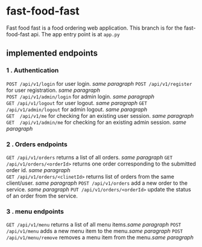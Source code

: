 # fast-food-fast

Fast food fast is a food ordering web application.
This branch is for the fast-food-fast api. The app entry point is at ` app.py `

## implemented endpoints

### 1 . Authentication

`POST /api/v1/login` for user login. *same paragraph*
`POST /api/v1/register` for user registration. *same paragraph*  
`POST /api/v1/admin/login` for admin login. *same paragraph*  
`GET /api/v1/logout` for user logout. *same paragraph*
`GET /api/v1/admin/logout` for admin logout. *same paragraph*  
`GET  /api/v1/me` for checking for an existing user session. *same paragraph*
`GET  /api/v1/admin/me` for checking for an existing admin session. *same paragraph*  


### 2 . Orders endpoints

`GET /api/v1/orders` returns a list of all orders. *same paragraph*
`GET /api/v1/orders/<orderId>` returns one order corresponding to the submitted order id. *same paragraph*   
`GET /api/v1/orders/<clinetId>` returns list of orders from the same client/user. *same paragraph*
`POST /api/v1/orders` add a new order to the service. *same paragraph*
`PUT /api/v1/orders/<orderId>` update the status of an order from the service.


### 3 . menu endpoints
`GET /api/v1/menu` returns a list of all menu items.*same paragraph*
`POST /api/v1/menu` adds a new menu item to the menu.*same paragraph*
`POST /api/v1/menu/remove` removes a  menu item from the menu.*same paragraph*
